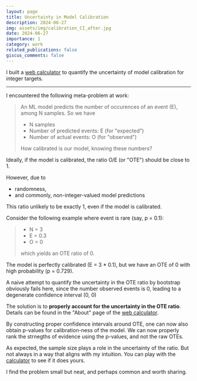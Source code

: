 ```yaml
---
layout: page
title: Uncertainty in Model Calibration
description: 2024-06-27
img: assets/img/calibration_CI_after.jpg
date: 2024-06-27
importance: 1
category: work
related_publications: false
giscus_comments: false
---
```


I built a <a href="https://pill-gz.shinyapps.io/ote-ci-calculator/">web calculator</a> to quantify the uncertainty of model calibration for integer targets.

---

I encountered the following meta-problem at work:

> An ML model predicts the number of occurences of an event (E), among N samples. So we have
> <ul>  <li> N samples </li>
>       <li> Number of predicted events: E (for "expected") </li>
>       <li> Number of actual events: O (for "observed") </li>
> </ul> How calibrated is our model, knowing these numbers?

Ideally, if the model is calibrated, the ratio O/E (or "OTE") should be close to 1.

However, due to
<ul>
    <li> randomness, </li>
    <li> and commonly, non-integer-valued model predictions </li>
</ul>
This ratio unlikely to be exactly 1, even if the model is calibrated. 


Consider the following example where event is rare (say, p = 0.1):

> <ul>
>     <li> N = 3 </li>
>     <li> E = 0.3 </li>
>     <li> O = 0 </li>
> </ul> which yields an OTE ratio of 0.

The model is perfectly calibrated (E = 3 * 0.1), but we have an OTE of 0 with high probability (p = 0.729).


<!-- Here is a fictitious example I encountered at work: managers were trying to identify the segments of borrowers that are under-performing, ranking the observed-to-expected number of loan defaults. One of them is suspicious of the signals in some segments where sample sizes are small; notice the "Noise?" comments in column J.

<div class="row">
    <div class="col-sm mt-3 mt-md-0">
        {% include figure.liquid loading="eager" path="assets/img/calibration_CI_before.jpg" title="example image" class="img-fluid rounded z-depth-1" %}
    </div>
</div>
<div class="caption">
    Poeple were ranking by the raw "observed-to-expected" ratio (OTE). The confidence intervals were obtained by bootstrap. This is obviously problematic when sample size is small, or when events are rare.
</div>

Reading the OTE on its own is insufficient. -->

A naive attempt to quantify the uncertainty in the OTE ratio by bootstrap obviously fails here, since the number observed events is 0, leading to a degenerate confidence interval (0, 0)

The solution is to <b>properly account for the uncertainty in the OTE ratio</b>. Details can be found in the "About" page of the <a href="https://pill-gz.shinyapps.io/ote-ci-calculator/">web calculator</a>. 

By constructing proper confidence intervals around OTE, one can now also obtain p-values for calibration-ness of the model.
We can now properly rank the strnegths of evidence using the p-values, and not the raw OTEs.

<!-- Here's what happens when we apply the tool to the data above.

<div class="row">
    <div class="col-sm mt-3 mt-md-0">
        {% include figure.liquid loading="eager" path="assets/img/calibration_CI_after.jpg" title="Calibration CI with confidence interval and p-values" class="img-fluid rounded z-depth-1" %}
    </div>
</div>
<div class="caption">
    Using the new methods I proposed, we now ranking issues by p-values, or "surprise index". The ranking is much more reasonable and takes into account when sample size is small or when events are rare. Confidence intervals no longer collapse when we have no positive events. 
</div>

Notice how the smaller segments with OTE>1 decreased in raking, compared to before.
Further, Not all high OTEs warrant concern. Some are insufficient as evidence for model miscalibration, according the p-values. -->

As expected, the sample size plays a role in the uncertainty of the ratio. But not always in a way that aligns with my intuition. 
You can play with the <a href="https://pill-gz.shinyapps.io/ote-ci-calculator/">calculator</a> to see if it does yours.

I find the problem small but neat, and perhaps common and worth sharing.
